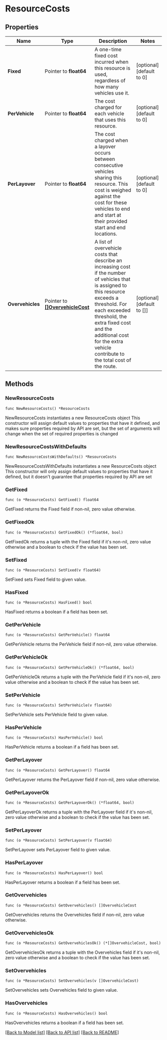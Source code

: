 # ResourceCosts

## Properties

Name | Type | Description | Notes
------------ | ------------- | ------------- | -------------
**Fixed** | Pointer to **float64** | A one-time fixed cost incurred when this resource is used, regardless of how many vehicles use it. | [optional] [default to 0]
**PerVehicle** | Pointer to **float64** | The cost charged for each vehicle that uses this resource. | [optional] [default to 0]
**PerLayover** | Pointer to **float64** | The cost charged when a layover occurs between consecutive vehicles sharing this resource. This cost is weighed against the cost for these vehicles to end and start at their provided start and end locations. | [optional] [default to 0]
**Overvehicles** | Pointer to [**[]OvervehicleCost**](OvervehicleCost.md) | A list of overvehicle costs that describe an increasing cost if the number of vehicles that is assigned to this resource exceeds a threshold. For each exceeded threshold, the extra fixed cost and the additional cost for the extra vehicle contribute to the total cost of the route. | [optional] [default to []]

## Methods

### NewResourceCosts

`func NewResourceCosts() *ResourceCosts`

NewResourceCosts instantiates a new ResourceCosts object
This constructor will assign default values to properties that have it defined,
and makes sure properties required by API are set, but the set of arguments
will change when the set of required properties is changed

### NewResourceCostsWithDefaults

`func NewResourceCostsWithDefaults() *ResourceCosts`

NewResourceCostsWithDefaults instantiates a new ResourceCosts object
This constructor will only assign default values to properties that have it defined,
but it doesn't guarantee that properties required by API are set

### GetFixed

`func (o *ResourceCosts) GetFixed() float64`

GetFixed returns the Fixed field if non-nil, zero value otherwise.

### GetFixedOk

`func (o *ResourceCosts) GetFixedOk() (*float64, bool)`

GetFixedOk returns a tuple with the Fixed field if it's non-nil, zero value otherwise
and a boolean to check if the value has been set.

### SetFixed

`func (o *ResourceCosts) SetFixed(v float64)`

SetFixed sets Fixed field to given value.

### HasFixed

`func (o *ResourceCosts) HasFixed() bool`

HasFixed returns a boolean if a field has been set.

### GetPerVehicle

`func (o *ResourceCosts) GetPerVehicle() float64`

GetPerVehicle returns the PerVehicle field if non-nil, zero value otherwise.

### GetPerVehicleOk

`func (o *ResourceCosts) GetPerVehicleOk() (*float64, bool)`

GetPerVehicleOk returns a tuple with the PerVehicle field if it's non-nil, zero value otherwise
and a boolean to check if the value has been set.

### SetPerVehicle

`func (o *ResourceCosts) SetPerVehicle(v float64)`

SetPerVehicle sets PerVehicle field to given value.

### HasPerVehicle

`func (o *ResourceCosts) HasPerVehicle() bool`

HasPerVehicle returns a boolean if a field has been set.

### GetPerLayover

`func (o *ResourceCosts) GetPerLayover() float64`

GetPerLayover returns the PerLayover field if non-nil, zero value otherwise.

### GetPerLayoverOk

`func (o *ResourceCosts) GetPerLayoverOk() (*float64, bool)`

GetPerLayoverOk returns a tuple with the PerLayover field if it's non-nil, zero value otherwise
and a boolean to check if the value has been set.

### SetPerLayover

`func (o *ResourceCosts) SetPerLayover(v float64)`

SetPerLayover sets PerLayover field to given value.

### HasPerLayover

`func (o *ResourceCosts) HasPerLayover() bool`

HasPerLayover returns a boolean if a field has been set.

### GetOvervehicles

`func (o *ResourceCosts) GetOvervehicles() []OvervehicleCost`

GetOvervehicles returns the Overvehicles field if non-nil, zero value otherwise.

### GetOvervehiclesOk

`func (o *ResourceCosts) GetOvervehiclesOk() (*[]OvervehicleCost, bool)`

GetOvervehiclesOk returns a tuple with the Overvehicles field if it's non-nil, zero value otherwise
and a boolean to check if the value has been set.

### SetOvervehicles

`func (o *ResourceCosts) SetOvervehicles(v []OvervehicleCost)`

SetOvervehicles sets Overvehicles field to given value.

### HasOvervehicles

`func (o *ResourceCosts) HasOvervehicles() bool`

HasOvervehicles returns a boolean if a field has been set.


[[Back to Model list]](../README.md#documentation-for-models) [[Back to API list]](../README.md#documentation-for-api-endpoints) [[Back to README]](../README.md)


